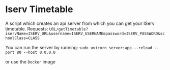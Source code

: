 # Iserv Timetable

A script which creates an api server from which you can get your IServ timetable.
Requests:
`URL/getTimetable?iservName=ISERV_URL&username=ISERV_USERNAME&password=ISERV_PASSWORD&schoolClass=CLASS`

You can run the server by running:
`sudo uvicorn server:app --reload --port 80 --host 0.0.0.0`

or use the `Docker` image